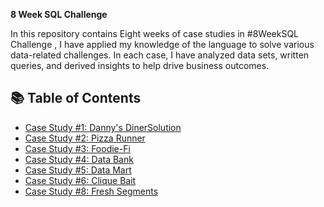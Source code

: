 **8 Week SQL Challenge**

In this repository contains Eight weeks of case studies in #8WeekSQL Challenge ,  I have applied my knowledge of the language to solve various data-related challenges. In each case, I have analyzed data sets, written queries, and derived insights to help drive business outcomes.

## 📚 Table of Contents
- [Case Study #1: Danny's Diner](#case-study-1-dannys-diner)[Solution](https://github.com/iamismaill/Serious-SQL/blob/main/8%20Week%20SQL%20Challenge/Case%20Danny's%20Diner/Solution.md)
- [Case Study #2: Pizza Runner](#case-study-2-pizza-runner)
- [Case Study #3: Foodie-Fi](#case-study-3-foodie-fi)
- [Case Study #4: Data Bank](#case-study-4-data-bank)
- [Case Study #5: Data Mart](#case-study-5-data-mart)
- [Case Study #6: Clique Bait](#case-study-6-clique-bait)
- [Case Study #8: Fresh Segments](#case-study-8-fresh-segments)

 
 


